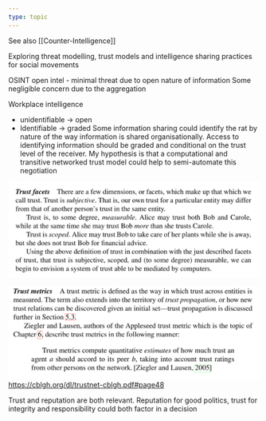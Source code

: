 ```yaml
---
type: topic
---
```

See also [[Counter-Intelligence]]

Exploring threat modelling, trust models and intelligence sharing practices for social movements

OSINT open intel - minimal threat due to open nature of information
Some negligible concern due to the aggregation 

Workplace intelligence 
- unidentifiable -> open
- Identifiable -> graded
Some information sharing could identify the rat by nature of the way information is shared organisationally. Access to identifying information should be graded and conditional on the trust level of the receiver. My hypothesis is that a computational and transitive networked trust model could help to semi-automate this negotiation 

![](../public/fe878f963db1ca81108e6b8ddc3bdbb9.jpeg)

![](../public/94338e7d681b12535aa25c4ebec377cb.jpeg)
https://cblgh.org/dl/trustnet-cblgh.pdf#page48

Trust and reputation are both relevant. Reputation for good politics, trust for integrity and responsibility could both factor in a decision


